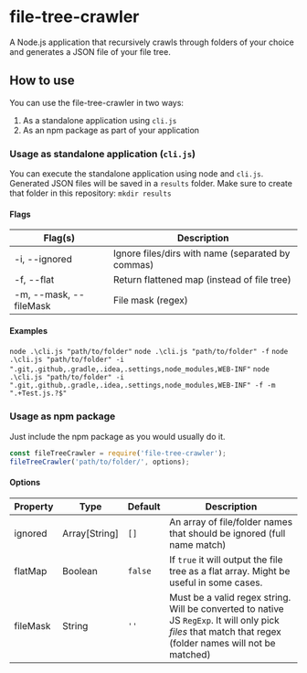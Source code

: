 # file-tree-crawler
A Node.js application that recursively crawls through folders of your choice and generates a JSON file of your file tree.

## How to use
You can use the file-tree-crawler in two ways:
1. As a standalone application using `cli.js`
2. As an npm package as part of your application

### Usage as standalone application (`cli.js`)
You can execute the standalone application using node and `cli.js`.
Generated JSON files will be saved in a `results` folder. Make sure to create that folder in this repository:
`mkdir results`

#### Flags
| Flag(s)  | Description |
|-----------|------- |
| -i, --ignored   | Ignore files/dirs with name (separated by commas)|
| -f, --flat   | Return flattened map (instead of file tree) |
| -m, --mask, --fileMask  | File mask (regex) |

#### Examples
`node .\cli.js "path/to/folder"`
`node .\cli.js "path/to/folder" -f`
`node .\cli.js "path/to/folder" -i ".git,.github,.gradle,.idea,.settings,node_modules,WEB-INF"`
`node .\cli.js "path/to/folder" -i ".git,.github,.gradle,.idea,.settings,node_modules,WEB-INF" -f -m ".+Test.js.?$"`

### Usage as npm package
Just include the npm package as you would usually do it.
```javascript
const fileTreeCrawler = require('file-tree-crawler');
fileTreeCrawler('path/to/folder/', options);
```

#### Options
| Property  | Type          | Default | Description                                                             |
|-----------|-------        |---      | -------------                                                            |
| ignored   | Array[String] | `[]`      | An array of file/folder names that should be ignored (full name match)  |
| flatMap   | Boolean       | `false`   | If `true` it will output the file tree as a flat array. Might be useful in some cases.  |
| fileMask  | String        | `''`      | Must be a valid regex string. Will be converted to native JS `RegExp`. It will only pick *files* that match that regex (folder names will not be matched) |



